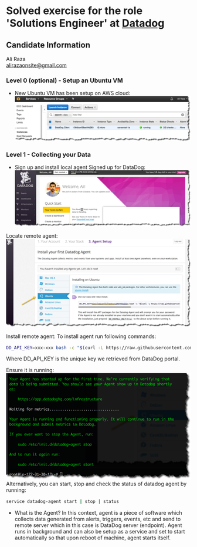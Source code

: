 # Solved exercise for the role 'Solutions Engineer' at [Datadog](http://datadog.com)

## Candidate Information
Ali Raza  
alirazaonsite@gmail.com

### Level 0 (optional) - Setup an Ubuntu VM
* New Ubuntu VM has been setup on AWS cloud:  
![Ubuntu_VM_AWS](images/Level0_1.png)

### Level 1 - Collecting your Data
* Sign up and install local agent
Signed up for DataDog:  
![DataDog_SignedUp](images/Level1_1a.png)

Locate remote agent:
![DataDog_RemoteAgent_Setup](images/Level1_1b.png)

Install remote agent:
To install agent run following commands:
```bash
DD_API_KEY=xxx-xxx bash -c "$(curl -L https://raw.githubusercontent.com/DataDog/dd-agent/master/packaging/datadog-agent/source/install_agent.sh)"
```
Where DD_API_KEY is the unique key we retrieved from DataDog portal.

Ensure it is running:
![DataDog_RemoteAgent_Status](images/Level1_1c.png)
Alternatively, you can start, stop and check the status of datadog agent by running:
```bash
service datadog-agent start | stop | status
```

* What is the Agent?
In this context, agent is a piece of software which collects data generated from alerts, triggers, events, etc and send to remote server which in this case is DataDog server (endpoint). Agent runs in background and can also be setup as a service and set to start automatically so that upon reboot of machine, agent starts itself.
